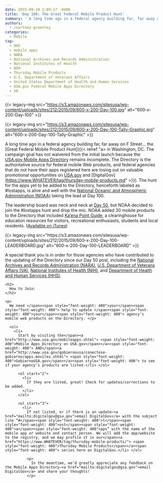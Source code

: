 ```yaml
---
date: 2015-09-10 1:09:17 -0400
title: 'Day 100: The Great Federal Mobile Product Hunt'
summary: ' A long time ago in a federal agency building far, far away on F Street&hellip; the Great Federal Mobile Product Hunt launched at the DigitalGov Citizen Services Summit in Washington, DC. The campaign goal has not waivered from the initial launch because the USA.gov Mobile'
authors:
  - courtney-greenley
categories:
  - Mobile
tag:
  - HHS
  - mobile apps
  - NARA
  - National Archives and Records Administration
  - National Institutes of Health
  - NIH
  - Thursday Mobile Products
  - U.S. Department of Veterans Affairs
  - United States Department of Health and Human Services
  - USA.gov Federal Mobile Apps Directory
  - VA
---
```


{{< legacy-img src="https://s3.amazonaws.com/sitesusa/wp-content/uploads/sites/212/2015/09/600-x-200-Day-100.jpg" alt="600-x-200-Day-100" >}}
  
{{< legacy-img src="https://s3.amazonaws.com/sitesusa/wp-content/uploads/sites/212/2015/09/600-x-200-Day-100-Tally-Graphic.jpg" alt="600-x-200-Day-100-Tally-Graphic" >}}

A long time ago in a federal agency building far, far away on F Street… the </span>[<span style="font-weight: 400">Great Federal Mobile Product Hunt</span>]({{< relref "a> in Washington, DC. The campaign goal has not waivered from the initial launch because the </span>[<span style="font-weight: 400">USA.gov Mobile Apps Directory</span>](https://www.usa.gov/mobile-apps) <span style="font-weight: 400">remains incomplete. The Directory is the authoritative source for federal mobile Web products, and federal agencies that do </span><span style="font-weight: 400">not</span> <span style="font-weight: 400">have their apps registered here are losing out on valuable promotional opportunities on </span>[<span style="font-weight: 400">USA.gov</span>](https://www.usa.gov/mobile-apps) <span style="font-weight: 400">and </span>[<span style="font-weight: 400">DigitalGov</span>](https://www.WHATEVER/tag/thursday-mobile-products.md" >}})<span style="font-weight: 400">. The hunt for the apps yet to be added to the Directory, henceforth labeled as #lostapps, is alive and well with the </span>[<span style="font-weight: 400">National Oceanic and Atmospheric Administration (NOAA)</span>](http://www.noaa.gov/) <span style="font-weight: 400">taking the lead at Day 100.  </p> 

<p>
  The leadership board was neck and neck at <a href="https://www.WHATEVER/2015/07/09/day-50-the-great-federal-mobile-product-hunt/">Day 50</a>, but NOAA decided to join the #lostapps hunt and drop the mic.  NOAA added 30 mobile products to the Directory that included </span><a href="http://www.education.noaa.gov/mobile/index.php"><span style="font-weight: 400">Ka’ena Point Guide</span></a><span style="font-weight: 400">, a clearinghouse for education resources for visitors, recreational enthusiasts, students and local residents. (</span><a href="https://itunes.apple.com/us/app/kaena-point/id663110768?mt=8"><span style="font-weight: 400">Available on iTunes</span></a><span style="font-weight: 400">)</p> 
  
  <p>
    {{< legacy-img src="https://s3.amazonaws.com/sitesusa/wp-content/uploads/sites/212/2015/09/600-x-200-Day-100-LEADERBOARD.jpg" alt="600-x-200-Day-100-LEADERBOARD" >}}
  </p>
  
  <p>
    A special thank you is in order for those agencies who have contributed to the updating of the Directory since our Day 50 post, including the </span><a href="http://www.archives.gov/"><span style="font-weight: 400">National Archives and Records Administration (NARA)</span></a><span style="font-weight: 400">, </span><a href="http://www.va.gov/"><span style="font-weight: 400">U.S. Department of Veterans Affairs (VA)</span></a><span style="font-weight: 400">, </span><a href="http://www.nih.gov/"><span style="font-weight: 400">National Institutes of Health (NIH)</span></a><span style="font-weight: 400">, and </span><a href="http://www.hhs.gov/"><span style="font-weight: 400"> Department of Health and Human Services (HHS)</span></a><span style="font-weight: 400">. </p> 
    
    <h2>
      How to Join:
    </h2>
    
    <p>
      We need </span><span style="font-weight: 400">your</span><span style="font-weight: 400"> help to update </span><span style="font-weight: 400">your</span><span style="font-weight: 400"> agency’s mobile web products on the Directory. </p> 
      
      <ol>
        <li>
          Start by visiting the</span><a href="http://www.usa.gov/mobileapps.shtml"> <span style="font-weight: 400">Mobile Apps Directory on USA.gov</span></a><span style="font-weight: 400"> AND</span><a href="http://www.usa.gov/gobiernousa/conectese-gobierno/apps.moviles.shtml"> <span style="font-weight: 400">GobiernoUSA.gov</span></a><span style="font-weight: 400"> to see if your agency’s products are listed.</li> </ol> 
          
          <ol start="2">
            <li>
              If they are listed, great! Check for updates/corrections to be added.
            </li>
          </ol>
          
          <ol start="3">
            <li>
              If not listed, or if there is an update—<a href="mailto:digitalgov@gsa.gov">email DigitalGov</a> with the subject line “#</span><span style="font-weight: 400">l</span><span style="font-weight: 400">ost</span><span style="font-weight: 400">a</span><span style="font-weight: 400">pps” with the name of the mobile app or website and contact person. We will add the app/website to the registry, and we may profile it in our</span><a href="https://www.WHATEVER/tag/thursday-mobile-products/"> <span style="font-weight: 400">Thursday Mobile Products</span></a><span style="font-weight: 400"> series here on DigitalGov.</li> </ol> 
              
              <p>
                In the meantime, we’d greatly appreciate any feedback on the Mobile Apps Directory—<a href="mailto:digitalgov@gsa.gov">email DigitalGov</a> and share your thoughts!
              </p>